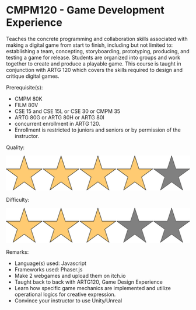 # CMPM120 - Game Development Experience

Teaches the concrete programming and collaboration skills associated with making a digital game from start to finish, including but not limited to: establishing a team, concepting, storyboarding, prototyping, producing, and testing a game for release. Students are organized into groups and work together to create and produce a playable game. This course is taught in conjunction with ARTG 120 which covers the skills required to design and critique digital games.

Prerequisite(s): 
- CMPM 80K
- FILM 80V
- CSE 15 and CSE 15L or CSE 30 or CMPM 35
- ARTG 80G or ARTG 80H or ARTG 80I
- concurrent enrollment in ARTG 120. 
- Enrollment is restricted to juniors and seniors or by permission of the instructor.

Quality:

![](../Media/4star.png)

Difficulty:

![](../Media/3star.png)

Remarks:

- Language(s) used: Javascript
- Frameworks used: Phaser.js
- Make 2 webgames and upload them on itch.io
- Taught back to back with ARTG120, Game Design Experience
- Learn how specific game mechanics are implemented and utilize operational logics for creative expression.
- Convince your instructor to use Unity/Unreal